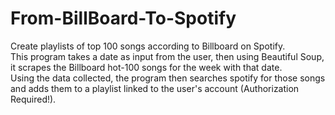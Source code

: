 # From-BillBoard-To-Spotify
Create playlists of top 100 songs according to Billboard on Spotify.  
This program takes a date as input from the user, then using Beautiful Soup, it scrapes the Billboard hot-100 songs for the week with that date.  
Using the data collected, the program then searches spotify for those songs and adds them to a playlist linked to the user's account (Authorization Required!).
